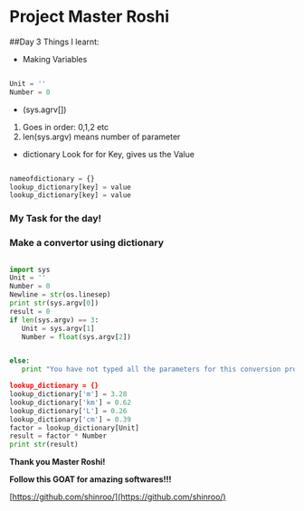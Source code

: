 # Project Master Roshi
##Day 3
Things I learnt:

- Making Variables
``` python 

Unit = ''
Number = 0

```

- (sys.agrv[])
1. Goes in order: 0,1,2 etc
2. len(sys.argv) means number of parameter


- dictionary
Look for for Key, gives us the Value

``` python

nameofdictionary = {}
lookup_dictionary[key] = value
lookup_dictionary[key] = value

```
### My Task for the day!
### Make a convertor using dictionary  
 ``` python

import sys
Unit = ''
Number = 0
Newline = str(os.linesep)
print str(sys.argv[0])
result = 0
if len(sys.argv) == 3:
	Unit = sys.argv[1]
	Number = float(sys.argv[2])


else:
	print "You have not typed all the parameters for this conversion program'

lookup_dictionary = {}
lookup_dictionary['m'] = 3.28
lookup_dictionary['km'] = 0.62
lookup_dictionary['L'] = 0.26
lookup_dictionary['cm'] = 0.39
factor = lookup_dictionary[Unit]
result = factor * Number
print str(result)

```

__Thank you Master Roshi!__

__Follow this GOAT for amazing softwares!!!__

[https://github.com/shinroo/](https://github.com/shinroo/)

